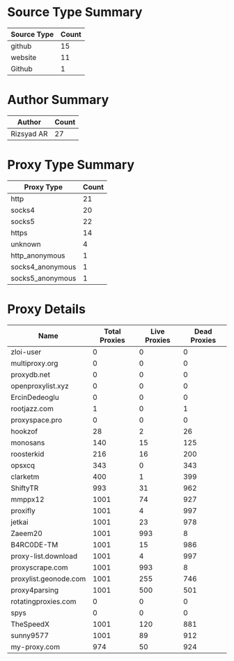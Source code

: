 # Source Type Summary

| Source Type | Count |
|-------------|-------|
| github | 15 |
| website | 11 |
| Github | 1 |


# Author Summary

| Author | Count |
|--------|-------|
| Rizsyad AR | 27 |


# Proxy Type Summary

| Proxy Type | Count |
|------------|-------|
| http | 21 |
| socks4 | 20 |
| socks5 | 22 |
| https | 14 |
| unknown | 4 |
| http_anonymous | 1 |
| socks4_anonymous | 1 |
| socks5_anonymous | 1 |


# Proxy Details

| Name | Total Proxies | Live Proxies | Dead Proxies |
|------|---------------|--------------|---------------|
| zloi-user | 0 | 0 | 0 |
| multiproxy.org | 0 | 0 | 0 |
| proxydb.net | 0 | 0 | 0 |
| openproxylist.xyz | 0 | 0 | 0 |
| ErcinDedeoglu | 0 | 0 | 0 |
| rootjazz.com | 1 | 0 | 1 |
| proxyspace.pro | 0 | 0 | 0 |
| hookzof | 28 | 2 | 26 |
| monosans | 140 | 15 | 125 |
| roosterkid | 216 | 16 | 200 |
| opsxcq | 343 | 0 | 343 |
| clarketm | 400 | 1 | 399 |
| ShiftyTR | 993 | 31 | 962 |
| mmppx12 | 1001 | 74 | 927 |
| proxifly | 1001 | 4 | 997 |
| jetkai | 1001 | 23 | 978 |
| Zaeem20 | 1001 | 993 | 8 |
| B4RC0DE-TM | 1001 | 15 | 986 |
| proxy-list.download | 1001 | 4 | 997 |
| proxyscrape.com | 1001 | 993 | 8 |
| proxylist.geonode.com | 1001 | 255 | 746 |
| proxy4parsing | 1001 | 500 | 501 |
| rotatingproxies.com | 0 | 0 | 0 |
| spys | 0 | 0 | 0 |
| TheSpeedX | 1001 | 120 | 881 |
| sunny9577 | 1001 | 89 | 912 |
| my-proxy.com | 974 | 50 | 924 |

